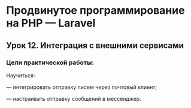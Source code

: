 # Продвинутое программирование на PHP — Laravel

## Урок 12. Интеграция с внешними сервисами

### Цели практической работы:

Научиться:

— интегрировать отправку писем через почтовый клиент;

— настраивать отправку сообщений в мессенджер.
